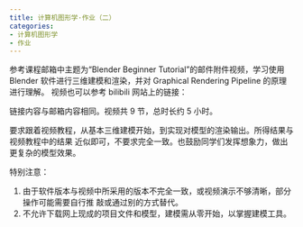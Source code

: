 ```yaml
---
title: 计算机图形学·作业（二）
categories:
- 计算机图形学
- 作业
---
```

参考课程邮箱中主题为“Blender Beginner Tutorial”的邮件附件视频，学习使用 Blender 软件进行三维建模和渲染，并对 Graphical Rendering Pipeline 的原理进行理解。
视频也可以参考 bilibili 网站上的链接：
[](https://www.bilibili.com/video/av14792640?from=search&seid=5961318134644031198)
[](https://www.bilibili.com/video/av29310333/?spm_id_from=333.788.videocard.1)

链接内容与邮箱内容相同。视频共 9 节，总时长约 5 小时。

要求跟着视频教程，从基本三维建模开始，到实现对模型的渲染输出。所得结果与视频教程中的结果
近似即可，不要求完全一致。也鼓励同学们发挥想象力，做出更复杂的模型效果。

特别注意：

1. 由于软件版本与视频中所采用的版本不完全一致，或视频演示不够清晰，部分操作可能需要自行推
敲或通过别的方式替代。
2. 不允许下载网上现成的项目文件和模型，建模需从零开始，以掌握建模工具。
